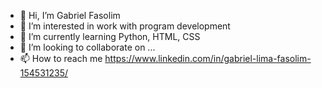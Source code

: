 - 👋 Hi, I’m Gabriel Fasolim
- 👀 I’m interested in work with program development
- 🌱 I’m currently learning Python, HTML, CSS
- 💞️ I’m looking to collaborate on ...
- 📫 How to reach me https://www.linkedin.com/in/gabriel-lima-fasolim-154531235/


